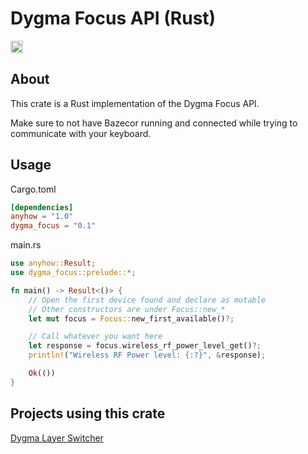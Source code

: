 # Dygma Focus API (Rust)

[<img alt="crates.io" src="https://img.shields.io/crates/v/dygma_focus?style=for-the-badge&color=fc8d62&logo=rust" height="20">](https://crates.io/crates/dygma_focus)

## About

This crate is a Rust implementation of the Dygma Focus API.

Make sure to not have Bazecor running and connected while trying to communicate with your keyboard.

## Usage

Cargo.toml

```toml
[dependencies]
anyhow = "1.0"
dygma_focus = "0.1"
```

main.rs

```rust
use anyhow::Result;
use dygma_focus::prelude::*;

fn main() -> Result<()> {
    // Open the first device found and declare as mutable
    // Other constructors are under Focus::new_*
    let mut focus = Focus::new_first_available()?;

    // Call whatever you want here
    let response = focus.wireless_rf_power_level_get()?;
    println!("Wireless RF Power level: {:?}", &response);

    Ok(())
}
```

## Projects using this crate

[Dygma Layer Switcher](https://github.com/mbwilding/dygma-layer-switcher)
